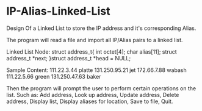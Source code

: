 # IP-Alias-Linked-List

Design Of a Linked List to store the IP address and it's corresponding Alias.

The program will read a file and import all IP/Alias pairs to a linked list.

Linked List Node:	struct address_t{
                      int octet[4];
                      char alias[11];
                      struct address_t *next;
                  }struct address_t *head = NULL;


Sample Content: 111.22.3.44 platte
                131.250.95.21 jet
                172.66.7.88 wabash
                111.22.5.66 green
                131.250.47.63 baker

Then the program will prompt the user to perform certain operations on the list.
Such as: Add address,
         Look up address,
         Update address,
         Delete address,
         Display list,
         Display aliases for location,
         Save to file,
         Quit.
